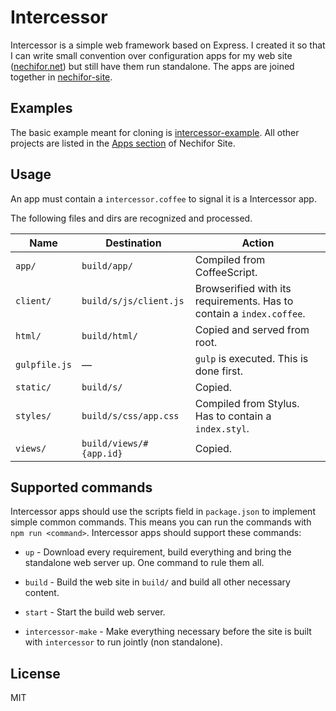 # Intercessor

Intercessor is a simple web framework based on Express. I created it so that I
can write small convention over configuration apps for my web site
([nechifor.net][]) but still have them run standalone. The apps are joined
together in [nechifor-site][].

## Examples

The basic example meant for cloning is [intercessor-example][icex]. All other
projects are listed in the [Apps section][nec-apps] of Nechifor Site.

## Usage

An app must contain a `intercessor.coffee` to signal it is a Intercessor app.

The following files and dirs are recognized and processed.

Name | Destination | Action
--- | --- | ---
`app/` | `build/app/` | Compiled from CoffeeScript.
`client/` | `build/s/js/client.js` | Browserified with its requirements. Has to contain a `index.coffee`.
`html/` | `build/html/` | Copied and served from root.
`gulpfile.js` | — | `gulp` is executed. This is done first.
`static/` | `build/s/` | Copied.
`styles/` | `build/s/css/app.css` | Compiled from Stylus. Has to contain a `index.styl`.
`views/` | `build/views/#{app.id}` | Copied.

## Supported commands

Intercessor apps should use the scripts field in `package.json` to implement
simple common commands. This means you can run the commands with `npm run
<command>`. Intercessor apps should support these commands:

* `up` - Download every requirement, build everything and bring the standalone
web server up. One command to rule them all.

* `build` - Build the web site in `build/` and build all other necessary
content.

* `start` - Start the build web server.

* `intercessor-make` - Make everything necessary before the site is built with
`intercessor` to run jointly (non standalone).

## License

MIT

[nechifor.net]: http://nechifor.net
[nechifor-site]: https://github.com/paul-nechifor/nechifor-site
[nec-apps]: https://github.com/paul-nechifor/nechifor-site#apps
[icex]: https://github.com/paul-nechifor/intercessor-example

